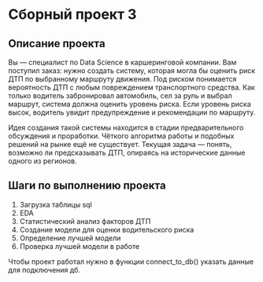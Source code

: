 # Сборный проект 3

## Описание проекта

Вы — специалист по Data Science в каршеринговой компании. Вам поступил заказ: нужно создать систему, которая могла бы оценить риск ДТП по выбранному маршруту движения. Под риском понимается вероятность ДТП с любым повреждением транспортного средства. Как только водитель забронировал автомобиль, сел за руль и выбрал маршрут, система должна оценить уровень риска. Если уровень риска высок, водитель увидит предупреждение и рекомендации по маршруту.

Идея создания такой системы находится в стадии предварительного обсуждения и проработки. Чёткого алгоритма работы и подобных решений на рынке ещё не существует. Текущая задача — понять, возможно ли предсказывать ДТП, опираясь на исторические данные одного из регионов.

## Шаги по выполнению проекта

1. Загрузка таблицы sql
2. EDA
3. Статистический анализ факторов ДТП
4. Создание модели для оценки водительского риска
5. Определение лучшей модели
6. Проверка лучшей модели в работе

Чтобы проект работал нужно в функции connect_to_db() указать данные для подключения дб.
